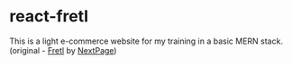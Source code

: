 # react-fretl
This is a light e-commerce website for my training in a basic MERN stack. (original - [Fretl](http://fretl.od.ua/index.php?route=common/home) by [NextPage](http://nextpage.com.ua/))

